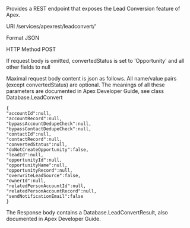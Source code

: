 Provides a REST endpoint that exposes the Lead Conversion feature of Apex.

URI
<baseurl>/services/apexrest/leadconvert/<leadid>'
  
Format
JSON

HTTP Method
POST


If request body is omitted, convertedStatus is set to 'Opportunity' and all other fields to null

Maximal request body content is json as follows. All name/value pairs (except convertedStatus) are optional. The meanings of all these parameters are documented in Apex Developer Guide, see class Database.LeadConvert

```
{
"accountId":null,
"accountRecord":null,
"bypassAccountDedupeCheck":null,
"bypassContactDedupeCheck":null,
"contactId":null,
"contactRecord":null,
"convertedStatus":null,
"doNotCreateOpportunity":false,
"leadId":null,
"opportunityId":null,
"opportunityName":null,
"opportunityRecord":null,
"overwriteLeadSource":false,
"ownerId":null,
"relatedPersonAccountId":null,
"relatedPersonAccountRecord":null,
"sendNotificationEmail":false
}
```

The Response body contains a Database.LeadConvertResult, also documented in Apex Developer Guide.

  
